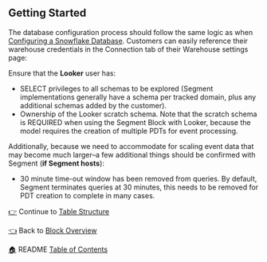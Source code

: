 ## Getting Started

The database configuration process should follow the same logic as when [Configuring a Snowflake Database](https://docs.looker.com/setup-and-management/database-config/snowflake ). Customers can easily reference their warehouse credentials in the Connection tab of their Warehouse settings page:

Ensure that the **Looker** user has:

* SELECT privileges to all schemas to be explored (Segment implementations generally have a schema per tracked domain, plus any additional schemas added by the customer).
* Ownership of the Looker scratch schema. Note that the scratch schema is REQUIRED when using the Segment Block with Looker, because the model requires the creation of multiple PDTs for event processing.

Additionally, because we need to accommodate for scaling event data that may become much larger–a few additional things should be confirmed with Segment (**if Segment hosts**):

* 30 minute time-out window has been removed from queries. By default, Segment terminates queries at 30 minutes, this needs to be removed for PDT creation to complete in many cases.


[:point_right:](_3_table_structure.md) Continue to [Table Structure](_3_table_structure.md)

[:point_left:](_1_block_overview.md) Back to [Block Overview](_1_block_overview.md)

[:house:](README.md) README [Table of Contents](README.md)
